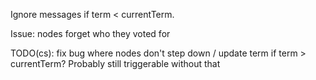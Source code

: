 Ignore messages if term < currentTerm.

Issue: nodes forget who they voted for

TODO(cs): fix bug where nodes don't step down / update term
if term > currentTerm? Probably still triggerable without that
